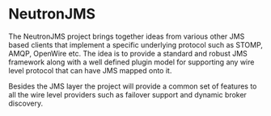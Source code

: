 NeutronJMS
=======

The NeutronJMS project brings together ideas from various other JMS based clients that implement a specific underlying protocol such as STOMP, AMQP, OpenWire etc.  The idea is to provide a standard and robust JMS framework along with a well defined plugin model for supporting any wire level protocol that can have JMS mapped onto it.  

Besides the JMS layer the project will provide a common set of features to all the wire level providers such as failover support and dynamic broker discovery.  
